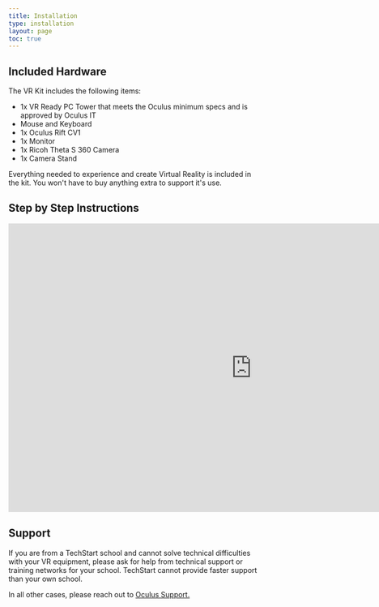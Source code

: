 ```yaml
---
title: Installation
type: installation
layout: page
toc: true
---
```



## Included Hardware
The VR Kit includes the following items:
* 1x VR Ready PC Tower that meets the Oculus minimum specs and is approved by Oculus IT
* Mouse and Keyboard
* 1x Oculus Rift CV1
* 1x Monitor
* 1x Ricoh Theta S 360 Camera
* 1x Camera Stand

Everything needed to experience and create Virtual Reality is included in the kit. You won't have to buy anything extra to support it's use.

## Step by Step Instructions

<iframe src="https://docs.google.com/presentation/d/1k_yq8TJoVs_PdRIlrozSie5fnfcaAsG9P5oM3vJve6Y/embed?start=false&loop=false&delayms=3000" frameborder="0" width="960" height="569" allowfullscreen="true" mozallowfullscreen="true" webkitallowfullscreen="true"></iframe>

## Support
If you are from a TechStart school and cannot solve technical difficulties with your VR equipment, please ask for help from technical support or training networks for your school. TechStart cannot provide faster support than your own school.

In all other cases, please reach out to <a href="https://support.oculus.com/">Oculus Support.</a>